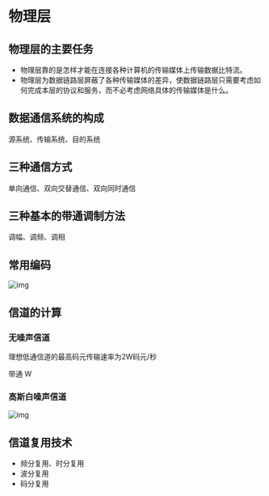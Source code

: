 # 物理层

## 物理层的主要任务

- 物理层靠的是怎样才能在连接各种计算机的传输媒体上传输数据比特流。
- 物理层为数据链路层屏蔽了各种传输媒体的差异，使数据链路层只需要考虑如何完成本层的协议和服务，而不必考虑网络具体的传输媒体是什么。

## 数据通信系统的构成

源系统、传输系统、目的系统

## 三种通信方式

单向通信、双向交替通信、双向同时通信

## 三种基本的带通调制方法

调幅、调频、调相


## 常用编码

![img](https://www.sharesomething.cn/computer/003.png)

## 信道的计算

### 无噪声信道

理想低通信道的最高码元传输速率为2W码元/秒

  带通  W


### 高斯白噪声信道

![img](https://www.sharesomething.cn/computer/005.png)


## 信道复用技术

- 频分复用、时分复用
- 波分复用
- 码分复用

